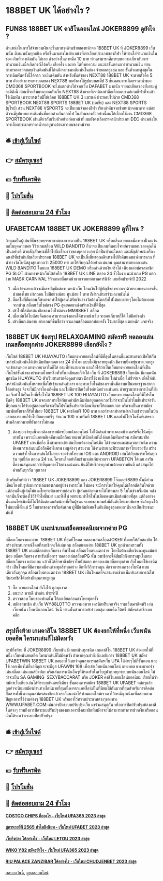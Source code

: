 # 188BET UK ได้อย่างไร ?
## FUN88 188BET UK คาสิโนออนไลน์ JOKER8899 ดูยังไง ?
ตำแหน่งในการใส่จำนวนเงินจะขึ้นมาทางด้านซ้ายของหน้าจอ 188BET UK ที่ JOKER8899 เว็บพนัน มีเกมพนันทุกชนิด หรือขึ้นมาแทงในตำแหน่งที่เราเลือกประเภทของกีฬา ให้ท่านใส่จำนวนเงินในช่อง เงินที่วางเดิมพัน ได้เลย ตัวอย่างในภาพคือ 10 บาท
ท่านสามารถศึกษาบทความเกี่ยวกับการคำนวณเงินเมื่อเกิดกรณีได้ครึ่ง เสียครึ่ง และยก ได้ที่บทความ แนะนำขั้นตอนการคำนวณเงิน
ท่านสามารถตรวจสอบเงินเดิมพันที่ได้หลังจากชนะเดิมพันในช่อง จ่ายออกสูงสุด และ ขั้นต่ำและสูงสุดในการเดิมพันครั้งนี้ได้จาก วงเงินเดิมพัน สำหรับขั้นต่ำของ NEXT88 188BET UK จะตายตัวคือ 5 บาท
ตัวอย่างการแทงบอลของ NEXT88 ผมยังคงใช้รูปแบบสเต็ป 3 ขั้นตอนการเลือกราคาน้ำของ CMD368 SPORTBOOK จะไม่แตกต่างไปจากเว็บ DAFABET มากนัก รายละเอียดของทั้งสามคู่จะมีดังนี้
ก่อนที่จะเริ่มแทงบอลกับเว็บ NEXT88 สิ่งแรกที่เราต้องทำคือเลือกแบรนด์เกมกีฬาที่จะเข้าใช้เดิมพัน เพราะทางเว็บมีให้เลือก 188BET UK 3 แบรนด์ ประกอบไปด้วย CMD368 SPORTBOOK NEXT88 SPORTS 188BET UK (เอเชีย) และ NEXT88 SPORTS (ยุโรป) ส่วน NEXT88 VSPORTS จะเป็นเกมจำลองกีฬา เรียงลำดับจากซ้ายหน้าจอมาขวา แต่ละตัวจะมีรูปแบบการเดิมพันที่แตกต่างกันออกไป ในส่วนของตัวอย่างนี้ผมได้เลือกใช้งาน CMD368 SPORTBOOK
เช่นเดียวกับเว็บตัวอย่างก่อนหน้าที่ ผมยังคงเลือกราคาน้ำประเภท DEC ตำแหน่งในการเลือกประเภทราคาน้ำจะอยู่ทางด้านขวาบนของหน้าจอ

## 🛎 [เข้าสู่เว็บไซต์](https://bit.ly/3SdLNi2)
## 👉 [สมัครยูเซอร์](https://bit.ly/3SdLNi2)
## 💵 [รับฟรีเครดิต](https://bit.ly/3dyRKHj)
## 👑 [โปรโมชั่น](https://bit.ly/3dyRKHj)
## 📱 [ติดต่อสอบถาม 24 ชัวโมง](https://bit.ly/3dyRKHj)

## UFABETCAM 188BET UK JOKER8899 ดูที่ไหน ?
ถ้าคุณเป็นผู้เล่นที่ชื่นชอบบรรยากาศของการดวลปืน 188BET UK หรือกลิ่นอายของเมืองทางฝั่งตะวันตกในยุคคาวบอย รีวิวเกมสล็อต WILD BANDITO ก็น่าจะเป็นเกมที่ตอบโจทย์ความชอบของคุณได้เป็นอย่างดี ด้วยสัญลักษณ์ที่สื่อไปถึงเรื่องราวของยุคคาวบอย มือปืนหัวกะโหลก และสัญลักษณ์เครื่องดนตรีที่เข้ากันกับเสียงประกอบ 188BET UK จะเป็นสิ่งที่พาคุณเดินทางไปยังดินแดนแห่งการดวล ที่นำรางวัลโบนัสสูงสุดมากกว่า 25000 เท่า มาให้กับคุณได้อย่างแน่นอน คุณสามารถทดลองเล่น WILD BANDITO ในแบบ 188BET UK DEMO หรือเล่นด้วยเงินจริงได้ เพียงแค่สมัครสมาชิก PG SLOT ผ่านทางหน้าเว็บไซต์หรือ 188BET UK LINE ตลอด 24 ชั่วโมง
แนะนำเกม PG แตกง่าย MASK CARNIVAL รีวิวเกมสล็อตหน้ากากจากเทศกาลคาร์นิวัล เกมฮิตประจำปี 2022
1. เมื่อเข้าระบบแล้วจะมีเลขบัญชีแสดงบนหน้าเว็บ โอนเงินไปสู่บัญชีของพวกเราด้วยระบบธนาคารชั้นนำของไทย ฝากถอน ไม่มีอย่างน้อย ทุนน้อย 1 บาท ก็ฝากเข้ามาร่วมลงพนันได้
2. ก็แค่ไม่กี่ขั้นตอนก็สามารถทำให้ผู้เล่นได้รับเงินรางวัลก้อนโตกลับไปได้แบบง่ายๆโดยไม่ต้องออกจากบ้าน สล็อตเว็บไซต์ตรง PG สุดยอดแหล่งสร้างเงินที่ดีที่สุด
3. เข้าไปที่สมัครสมาชิกของเว็บไซต์ตรง MM88BET สล็อต
4. เมื่อเล่นได้โบนัสแจ็คพอต สามารถแจ้งถอนได้ทางหน้าเว็บ จะถอนกี่บาทก็ได้ ไม่มีอย่างต่ำ
5. เข้าเลือกเล่นค่าย ค่ายเกมที่ขึ้นชื่อว่า รวมเกมสล็อตแตกบ่อยครั้ง ไว้มากที่สุด แตกหนัก แจกจริง

## 188BET UK ข้อสรุป RELAXGAMING สมัครฟรี ทดลองเล่นเกมสล็อตทุกค่าย JOKER8899 เลือกยังไง ?
เว็บไซต์ 188BET UK HUAYAUTO เว็บแทงหวยออนไลน์ที่ดีที่สุดในตอนนี้และสามารถเปิดให้กับเหล่านักเดิมพันได้เข้าเดิมพันตลอดเวลา 24 ชั่วโมง แบบไม่มีเวลาหยุดพัก มีความยืดหยุ่นทางเวลาสูงจะเข้าเล่นหวย แทงหวยเวลาใดก็ได้ ตามที่ท่านสะดวก และถือได้ว่าเป็นเว็บแทงหวยออนไลน์ที่เป็นเว็บไซต์ชั้นนำของประเทศไทยหรือทั่วทั้งเอเชียเลยก็ว่าได้ เว็บ ที่ JOKER8899 เว็บพนัน มีเกมพนันทุกชนิด HUAYAUTO ตัวเว็บสามารถดึงดูดสายตา มีการใช้งานที่ง่าย ไม่น่าเบื่อ ไม่ซ้ำจำเจ เพื่อให้กับเหล่านักเดิมพันทั้งหลายเพื่อให้เข้ามาเล่นกับเรา และทางเว็บไซต์ของเรานั้นมีความเป็นมาตรฐานสากลได้อย่างสูง จึงจะไม่มีการโกงเกิดขึ้น และไม่มีการปิดเว็บไซต์หนีอย่างแน่นอน ด้วยฐานะทางการเงินที่มั่งคง จึงทำให้เป็นเว็บที่เชื่อใจได้ 188BET UK 100 HUAYAUTO เว็บแทงหวยออนไลน์ที่มีโปรโมชั่นดีๆ 188BET UK แจกมากมายให้กับเหล่านักเดิมพันอยู่ตลอดเวลาไม่ว่าจะเป็นโปรโมชั่นประจำวันที่ทุกคนจะได้รับอยู่ตลอดหรือจะเป็นโปรโมชั่นประจำเดือนที่แจกให้ตลอดเวลา หรือจะเป็นการสมัครสมาชิกทั้งแรกก็รับไปเลย 188BET UK เครดิตฟรี 100 บาท และถ้าหากทำการฝากเงินเข้าระบบในบิลแรกของระบบก็รับไปอีกแบบฟรีๆ จำนวน 100 บาททันที 188BET UK และยังมีโปรโมชั่นพิเศษรอท่านอีกมากมายที่ยังกล่าวไม่หมด
1. ต้องบอกว่ายุคนี้หากต้องการสมัครป๊อกเด้งออนไลน์ ไม่ได้เล่นผ่านทางคอมพิวเตอร์หรือโน้ตบุ๊คเท่านั้น เพราะมีแอพพลิเคชั่นบนมือถือมากมายให้นักเดิมพันได้กดเดิมพันพร้อม สมัครสมาชิก UFABET ผ่านมือถือ ซึ่งสามารถเข้าเล่นป๊อกเด้งออนไลน์มือ ได้ง่ายดายและสะดวกกว่าเดิม ความพิเศษการเล่นบนมือถือคือทั้งภาพ เมนูต่างๆ สวยงาม ใช้งานง่ายและมีระบบภาษาไทยรองรับ สร้างความเข้าใจในการเล่นได้ไม่ยาก รองรับทั้งระบบ IOS และ ANDROID เล่นได้กับสมาร์ทโฟนทุกรุ่น ทุกยี่ห้อ ตลอด 24 ชม. ใครสนใจอย่าลืมเข้ามาเล่นกับพวกเรา UFABETCN ได้เลย การันตีความสนุกมากกว่าที่คุณคาดไว้อย่างแน่นอน ยินดีให้บริการทุกท่านด้วยความยินดี แล้วสนุกไปด้วยกันทุกวัน ทุกเวลา

สำหรับศัพท์คำว่า 188BET UK JOKER8899 แคง JOKER8899 โจ๊กเกอร์8899 นั้นมีส่วนเชื่อมโยงกับรูปแบบการเล่นของเกมอยู่บ้าง เพราะใน ไพ่แคง จะมีการไหลให้คุณได้เลือกตัดสินใจด้วย แต่ก่อนอื่นผู้เล่นไพ่แคงไทยจะต้องทราบก่อนว่า ผู้เล่นแต่ละคนจะได้ไพ่คนละ 5 ใบในช่วงเริ่มต้น หลังจากนั้นก็จะต้องใช้วิธีจั่วไพ่ขึ้นมา และทิ้งไพ่ พยายามทำให้ไพ่ในมือของตนมีแต้มน้อยที่สุด
แต่ถึงอย่างนั้นเกมไพ่ชนิดนี้ก็ไม่ได้มีแต่คนแต้มน้อยที่เป็นผู้ชนะ ระบบของเกมยังมีอันดับไพ่แบบพิเศษ ซึ่งถ้าคุณได้ไพ่แบบนี้ตั้งแต่ 5 ใบแรกของการเริ่มต้นเกม ผู้ที่มีแต้มพิเศษในอันดับสูงสุดของตานั้นจะเป็นฝ่ายชนะทันที

## 188BET UK แนะนำเกมสล็อตยอดนิยมจากค่าย PG
สล็อตเว็บตรงแตกง่าย  188BET UK ที่สุดที่โหมด ทดลองเล่นสล็อตJOKER ที่มอบให้กับสมาชิก ได้สร้างประสบการณ์โดยที่สมาชิกจะได้เล่นเกม สล็อตแตกง่าย 188BET UK ทุกตัวเกมรวมทั้ง 188BET UK เกมสล็อตค่ายเว็บตรง ที่มาใหม่ สล็อตเว็บตรงแตกง่าย  โดยไม่ต้องเสียเงินลงทุนแม้แต่น้อย สล็อตเว็บตรง สำหรับเพื่อการ ทดลองเล่นสล็อตPG นั้น สมาชิกจะได้สัมผัสถึงการหมุนในเกม สล็อตเว็บตรง แต่ละเกม แล้วก็ได้ศึกษาถึงอัตราโบนัสแตก ทดลองเล่นสล็อตทุกค่าย กับโหมดใช้เครดิตจริง เป็นโหมดที่มีความเหมือนต่างทุกสิ่งทุกอย่าง อีกทั้งวิถีการหมุน อัตราการแตกของโบนัส แบบเดียวกันทุกจุด สล็อตเว็บตรงแตกง่าย 188BET UK เป็นโหมดที่จะสามารถช่วยเพิ่มประสบการณ์ให้กับสมาชิกได้อย่างมีคุณภาพสูงสุด
1. ซื้อ หวยออนไลน์ ยังไงให้ ถูกทุกงวด
2. แนะนำ หวยดี น่าเล่น ประจำปี
3. ตรวจสอบ โพยของท่านนั้น ให้ละเอียดก่อนส่งโพยทุกครั้ง
4. สมัครสมาชิก กับเว็บ WY88LOTTO ตรวจผลหวย เครดิตฟรีแจกจริง รวมเว็บเครดิตฟรี เล่นเว็บพนัน เว็บพนันออนไลน์ วันนี้ ท่านนั้นสามารถเข้าร่วมกลุ่ม เลขเด็ด ได้ฟรี สมัครสมาชิกเลย คลิก

## สรุปทิ้งท้าย เกมคาสิโน 188BET UK ต้องยกให้ที่หนึ่ง เว็บพนันยอดฮิต ใครมาเล่นก็ไม่ผิดหวัง
สรุปทิ้งท้าย ที่ JOKER8899 เว็บพนัน มีเกมพนันทุกชนิด เกมคาสิโน 188BET UK ต้องยกให้ที่หนึ่ง เว็บพนันยอดฮิต ใครมาเล่นก็ไม่ผิดหวัง ถ้าหากคุณกำลังลังเลกับการ 188BET UK สมัคร UFABETWIN 188BET UK ขอบอกไว้เลยว่าคุณสามารถสมัครเว็บ UFA ได้ง่ายๆไม่กี่ขั้นตอน และใช้เวลาเพียงไม่กี่นาที่คุณจะจะมียูส UFAWIN 168 เพื่อเข้าเว็บพนันออนไลน์ แทงบอล แทงบาคาร่า เล่นสล็อต เล่นเกมส์ยิงปลา หรือเล่นการพนันอื่นๆที่มีรองรับในเว็บยูฟ่าเบททุกระบบพนันออนไลน์ ไม่ว่าจะเป็น SA GAMING  SEXYBACCARAT หรือ JOKER คาสิโนออนไลน์ยอดนิยม เรียกได้ว่าสมัครเว็บเดียวเล่นได้ที่ระบบกันเลยทีเดียว
ขั้นตอนการสมัคร 188BET UK UFABET หลักๆแล้วลูกค้าจะนิยมสมัครฝ่านทางไลน์มากที่สุดเนื่องจากแอพไลน์เป็นที่นิยมใช้กันมากที่สุดสำหรับการติดต่อสื่อสารทั้งนี้หากคุณสมัครสมาชิกแล้วเราก็แนะนำให้ท่านแอดไลน์เราเอาไว้กรณีฉุกเฉินเพื่อสอบถามปัญหาการใช้ง่านต่างๆ 188BET UK หรือเอาไว้ทราบประกาศต่างๆของทาง WWW.UFABET.COM เช่นการปิดระบบปรับปรุงเว็บ มาร่วมสนุกกัน หรือการปิดปรับปรุงห้องคาสิโนต่างๆ รวมถึงการปิดระบบปรับปรุงของธนาคารซึ่งสมาชิกที่สมัครจะไม่สามารถทำการฝากเงินหรือถอนเงินได้ระหว่างระบบปิดปรับปรุง

## 🛎 [เข้าสู่เว็บไซต์](https://bit.ly/3SdLNi2)
## 👉 [สมัครยูเซอร์](https://bit.ly/3SdLNi2)
## 💵 [รับฟรีเครดิต](https://bit.ly/3dyRKHj)
## 👑 [โปรโมชั่น](https://bit.ly/3dyRKHj)
## 📱 [ติดต่อสอบถาม 24 ชัวโมง](https://bit.ly/3dyRKHj)

#### [COSTCO CHIPS คืออะไร - เว็บใหม่ UFA365 2023 ล่าสุด](https://atom.io/themes/costco%20chips%20คืออะไร%20-%20เว็บใหม่%20ufa365%202023%20ล่าสุด)
#### [สูตรหวยยี่กี 2565 ทำไมถึงนิยม - เว็บใหม่ UFABET 2023 ล่าสุด](https://atom.io/themes/สูตรหวยยี่กี%202565%20ทำไมถึงนิยม%20-%20เว็บใหม่%20ufabet%202023%20ล่าสุด)
#### [เว็บยิงปลา ได้อย่างไร - เว็บใหม่ LETOU 2023 ล่าสุด](https://atom.io/themes/เว็บยิงปลา%20ได้อย่างไร%20-%20เว็บใหม่%20letou%202023%20ล่าสุด)
#### [WIKO Y82 สมัครยังไง - เว็บใหม่ UFA365 2023 ล่าสุด](https://atom.io/themes/wiko%20y82%20สมัครยังไง%20-%20เว็บใหม่%20ufa365%202023%20ล่าสุด)
#### [RIU PALACE ZANZIBAR ได้อย่างไร - เว็บใหม่ CHUDJENBET 2023 ล่าสุด](https://atom.io/themes/riu%20palace%20zanzibar%20ได้อย่างไร%20-%20เว็บใหม่%20chudjenbet%202023%20ล่าสุด)

[ผลบอลวันนี้](https://siamsport.tv "ผลบอลวันนี้"), [ดูบอลออนไลน์](https://siamsport.tv/ดูบอลสด "ดูบอลออนไลน์")